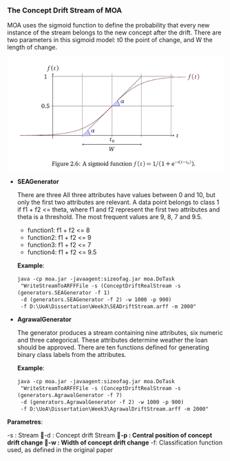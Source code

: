 ### The Concept Drift Stream of MOA

MOA uses the sigmoid function to define the probability that every new instance of the stream belongs to the new concept after the drift. There are two parameters in this sigmoid model: t0 the point of change, and W the length of change.

![](/assets/ch2/sigmoid.PNG)

* **SEAGenerator**

  There are three All three attributes have values between 0 and 10, but only the first two attributes are relevant. A data point belongs to class 1 if f1 + f2 &lt;= theta, where f1 and f2 represent the first two attributes and theta is a threshold. The most frequent values are 9, 8, 7 and 9.5.
  
  * function1: f1 + f2 <= 8
  * function2: f1 + f2 <= 9
  * function3: f1 + f2 <= 7
  * function4: f1 + f2 <= 9.5

  **Example**:
  ```
  java -cp moa.jar -javaagent:sizeofag.jar moa.DoTask
   "WriteStreamToARFFFile -s (ConceptDriftRealStream -s (generators.SEAGenerator -f 1) 
   -d (generators.SEAGenerator -f 2) -w 1000 -p 900) 
   -f D:\UoA\Dissertation\Week3\SEADriftStream.arff -m 2000"
  ```

* **AgrawalGenerator**

  The generator produces a stream containing nine attributes, six numeric and three categorical. These attributes determine weather the loan should be approved. There are ten functions defined for generating binary class labels from the attributes.
  
  **Example**:
  ```
  java -cp moa.jar -javaagent:sizeofag.jar moa.DoTask
   "WriteStreamToARFFFile -s (ConceptDriftRealStream -s (generators.AgrawalGenerator -f 7) 
   -d (generators.AgrawalGenerator -f 2) -w 1000 -p 900) 
   -f D:\UoA\Dissertation\Week3\AgrawalDriftStream.arff -m 2000"
  ```

**Parametres**:

-s : Stream
-d : Concept drift Stream
**-p : Central position of concept drift change
-w : Width of concept drift change**
-f: Classification function used, as defined in the original paper


